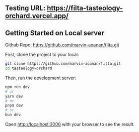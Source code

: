 ## Testing URL: https://filta-tasteology-orchard.vercel.app/

## Getting Started on Local server

Github Repo: https://github.com/marvin-aoanan/filta.git

First, clone the project to your local:
```bash
git clone https://github.com/marvin-aoanan/filta.git
cd tasteology-orchard
```

Then, run the development server:

```bash
npm run dev
# or
yarn dev
# or
pnpm dev
# or
bun dev
```
Open [http://localhost:3000](http://localhost:3000) with your browser to see the result.

